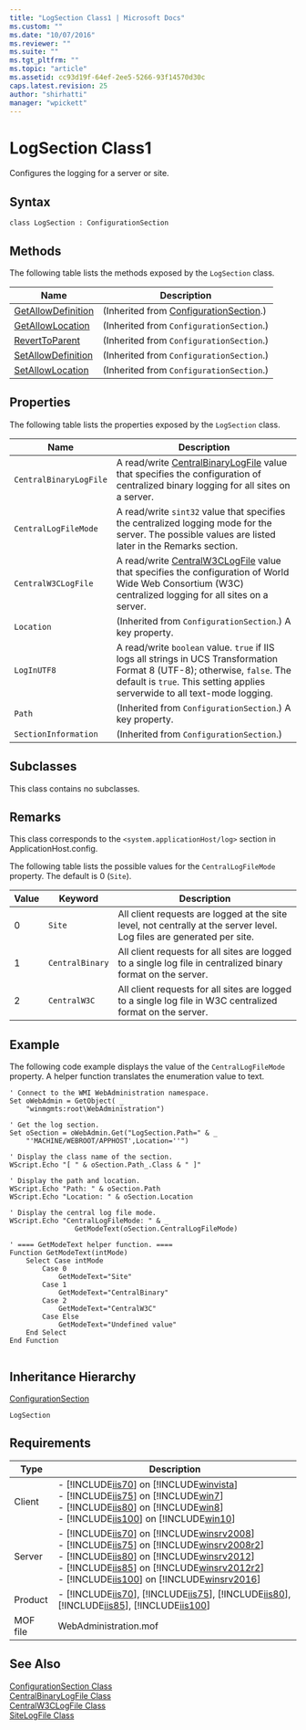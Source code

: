 ```yaml
---
title: "LogSection Class1 | Microsoft Docs"
ms.custom: ""
ms.date: "10/07/2016"
ms.reviewer: ""
ms.suite: ""
ms.tgt_pltfrm: ""
ms.topic: "article"
ms.assetid: cc93d19f-64ef-2ee5-5266-93f14570d30c
caps.latest.revision: 25
author: "shirhatti"
manager: "wpickett"
---
```

# LogSection Class1
Configures the logging for a server or site.  
  
## Syntax  
  
```vbs  
class LogSection : ConfigurationSection  
```  
  
## Methods  
 The following table lists the methods exposed by the `LogSection` class.  
  
|Name|Description|  
|----------|-----------------|  
|[GetAllowDefinition](../../reference/admin/configurationsection-getallowdefinition-method.md)|(Inherited from [ConfigurationSection](../../reference/admin/configurationsection-class1.md).)|  
|[GetAllowLocation](../../reference/admin/configurationsection-getallowlocation-method.md)|(Inherited from `ConfigurationSection`.)|  
|[RevertToParent](../../reference/admin/configurationsection-reverttoparent-method.md)|(Inherited from `ConfigurationSection`.)|  
|[SetAllowDefinition](../../reference/admin/configurationsection-setallowdefinition-method.md)|(Inherited from `ConfigurationSection`.)|  
|[SetAllowLocation](../../reference/admin/configurationsection-setallowlocation-method.md)|(Inherited from `ConfigurationSection`.)|  
  
## Properties  
 The following table lists the properties exposed by the `LogSection` class.  
  
|Name|Description|  
|----------|-----------------|  
|`CentralBinaryLogFile`|A read/write [CentralBinaryLogFile](../../reference/admin/centralbinarylogfile-class1.md) value that specifies the configuration of centralized binary logging for all sites on a server.|  
|`CentralLogFileMode`|A read/write `sint32` value that specifies the centralized logging mode for the server. The possible values are listed later in the Remarks section.|  
|`CentralW3CLogFile`|A read/write [CentralW3CLogFile](../../reference/admin/centralw3clogfile-class1.md) value that specifies the configuration of World Wide Web Consortium (W3C) centralized logging for all sites on a server.|  
|`Location`|(Inherited from `ConfigurationSection`.) A key property.|  
|`LogInUTF8`|A read/write `boolean` value. `true` if IIS logs all strings in UCS Transformation Format 8 (UTF-8); otherwise, `false`. The default is `true`. This setting applies serverwide to all text-mode logging.|  
|`Path`|(Inherited from `ConfigurationSection`.) A key property.|  
|`SectionInformation`|(Inherited from `ConfigurationSection`.)|  
  
## Subclasses  
 This class contains no subclasses.  
  
## Remarks  
 This class corresponds to the `<system.applicationHost/log>` section in ApplicationHost.config.  
  
 The following table lists the possible values for the `CentralLogFileMode` property. The default is 0 (`Site`).  
  
|Value|Keyword|Description|  
|-----------|-------------|-----------------|  
|0|`Site`|All client requests are logged at the site level, not centrally at the server level. Log files are generated per site.|  
|1|`CentralBinary`|All client requests for all sites are logged to a single log file in centralized binary format on the server.|  
|2|`CentralW3C`|All client requests for all sites are logged to a single log file in W3C centralized format on the server.|  
  
## Example  
 The following code example displays the value of the `CentralLogFileMode` property. A helper function translates the enumeration value to text.  
  
```  
' Connect to the WMI WebAdministration namespace.  
Set oWebAdmin = GetObject( _  
    "winmgmts:root\WebAdministration")  
  
' Get the log section.  
Set oSection = oWebAdmin.Get("LogSection.Path=" & _  
    "'MACHINE/WEBROOT/APPHOST',Location=''")  
  
' Display the class name of the section.  
WScript.Echo "[ " & oSection.Path_.Class & " ]"  
  
' Display the path and location.  
WScript.Echo "Path: " & oSection.Path  
WScript.Echo "Location: " & oSection.Location  
  
' Display the central log file mode.  
WScript.Echo "CentralLogFileMode: " & _  
                GetModeText(oSection.CentralLogFileMode)  
  
' ==== GetModeText helper function. ====  
Function GetModeText(intMode)  
    Select Case intMode  
        Case 0  
            GetModeText="Site"  
        Case 1  
            GetModeText="CentralBinary"  
        Case 2  
            GetModeText="CentralW3C"  
        Case Else  
            GetModeText="Undefined value"  
    End Select  
End Function  
  
```  
  
## Inheritance Hierarchy  
 [ConfigurationSection](../../reference/admin/configurationsection-class1.md)  
  
 `LogSection`  
  
## Requirements  
  
|Type|Description|  
|----------|-----------------|  
|Client|-   [!INCLUDE[iis70](../../reference/admin/includes/iis70-md.md)] on [!INCLUDE[winvista](../../reference/admin/includes/winvista-md.md)]<br />-   [!INCLUDE[iis75](../../reference/admin/includes/iis75-md.md)] on [!INCLUDE[win7](../../reference/admin/includes/win7-md.md)]<br />-   [!INCLUDE[iis80](../../reference/admin/includes/iis80-md.md)] on [!INCLUDE[win8](../../reference/admin/includes/win8-md.md)]<br />-   [!INCLUDE[iis100](../../reference/admin/includes/iis100-md.md)] on [!INCLUDE[win10](../../reference/admin/includes/win10-md.md)]|  
|Server|-   [!INCLUDE[iis70](../../reference/admin/includes/iis70-md.md)] on [!INCLUDE[winsrv2008](../../reference/admin/includes/winsrv2008-md.md)]<br />-   [!INCLUDE[iis75](../../reference/admin/includes/iis75-md.md)] on [!INCLUDE[winsrv2008r2](../../reference/admin/includes/winsrv2008r2-md.md)]<br />-   [!INCLUDE[iis80](../../reference/admin/includes/iis80-md.md)] on [!INCLUDE[winsrv2012](../../reference/admin/includes/winsrv2012-md.md)]<br />-   [!INCLUDE[iis85](../../reference/admin/includes/iis85-md.md)] on [!INCLUDE[winsrv2012r2](../../reference/admin/includes/winsrv2012r2-md.md)]<br />-   [!INCLUDE[iis100](../../reference/admin/includes/iis100-md.md)] on [!INCLUDE[winsrv2016](../../reference/admin/includes/winsrv2016-md.md)]|  
|Product|-   [!INCLUDE[iis70](../../reference/admin/includes/iis70-md.md)], [!INCLUDE[iis75](../../reference/admin/includes/iis75-md.md)], [!INCLUDE[iis80](../../reference/admin/includes/iis80-md.md)], [!INCLUDE[iis85](../../reference/admin/includes/iis85-md.md)], [!INCLUDE[iis100](../../reference/admin/includes/iis100-md.md)]|  
|MOF file|WebAdministration.mof|  
  
## See Also  
 [ConfigurationSection Class](../../reference/admin/configurationsection-class1.md)   
 [CentralBinaryLogFile Class](../../reference/admin/centralbinarylogfile-class1.md)   
 [CentralW3CLogFile Class](../../reference/admin/centralw3clogfile-class1.md)   
 [SiteLogFile Class](../../reference/admin/sitelogfile-class1.md)